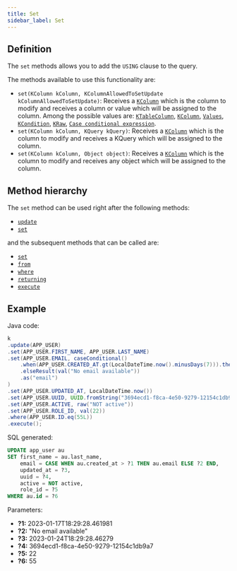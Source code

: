 ```yaml
---
title: Set
sidebar_label: Set
---
```


## Definition

The `set` methods allows you to add the `USING` clause to the query.

The methods available to use this functionality are:

- `set(KColumn kColumn, KColumnAllowedToSetUpdate kColumnAllowedToSetUpdate)`: Receives a [`KColumn`](/docs/select-statement/select/introduction#2-kcolumn) which is the column to modify and receives a column or value which will be assigned to the column. Among the possible values are: [`KTableColumn`](/docs/select-statement/select/introduction#1-ktablecolumn), [`KColumn`](/docs/select-statement/select/introduction#2-kcolumn), [`Values`](/docs/select-statement/select/introduction#3-values), [`KCondition`](/docs/select-statement/select/introduction#4-kcondition), [`KRaw`](/docs/select-statement/select/introduction#7-kraw), [`Case conditional expression`](/docs/select-statement/select/introduction#8-case-conditional-expression).
- `set(KColumn kColumn, KQuery kQuery)`: Receives a [`KColumn`](/docs/select-statement/select/introduction#2-kcolumn) which is the column to modify and receives a KQuery which will be assigned to the column.
- `set(KColumn kColumn, Object object)`: Receives a [`KColumn`](/docs/select-statement/select/introduction#2-kcolumn) which is the column to modify and receives any object which will be assigned to the column.

## Method hierarchy

The `set` method can be used right after the following methods:

- [`update`](/docs/update-statement/update/)
- [`set`](/docs/update-statement/set/)

and the subsequent methods that can be called are:

- [`set`](/docs/update-statement/set/)
- [`from`](/docs/update-statement/from/)
- [`where`](/docs/update-statement/where/)
- [`returning`](/docs/update-statement/returning)
- [`execute`](/docs/select-statement/select/)

## Example

Java code:

```java
k
.update(APP_USER)
.set(APP_USER.FIRST_NAME, APP_USER.LAST_NAME)
.set(APP_USER.EMAIL, caseConditional()
    .when(APP_USER.CREATED_AT.gt(LocalDateTime.now().minusDays(7))).then(APP_USER.EMAIL)
    .elseResult(val("No email available"))
    .as("email")
)
.set(APP_USER.UPDATED_AT, LocalDateTime.now())
.set(APP_USER.UUID, UUID.fromString("3694ecd1-f8ca-4e50-9279-12154c1db9a7"))
.set(APP_USER.ACTIVE, raw("NOT active"))
.set(APP_USER.ROLE_ID, val(22))
.where(APP_USER.ID.eq(55L))
.execute();
```

SQL generated:

```sql
UPDATE app_user au 
SET first_name = au.last_name,
    email = CASE WHEN au.created_at > ?1 THEN au.email ELSE ?2 END,
    updated_at = ?3,
    uuid = ?4,
    active = NOT active,
    role_id = ?5
WHERE au.id = ?6
```

Parameters:

- **?1:** 2023-01-17T18:29:28.461981
- **?2:** "No email available"
- **?3:** 2023-01-24T18:29:28.46279
- **?4:** 3694ecd1-f8ca-4e50-9279-12154c1db9a7
- **?5:** 22
- **?6:** 55